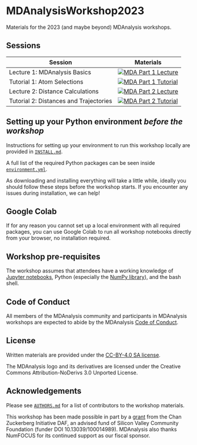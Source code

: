 # MDAnalysisWorkshop2023
Materials for the 2023 (and maybe beyond) MDAnalysis workshops.

## Sessions

| Session                 | Materials |
|-------------------------|-----------|
| Lecture 1: MDAnalysis Basics| [![MDA Part 1 Lecture](https://colab.research.google.com/assets/colab-badge.svg)](https://colab.research.google.com/github/MDAnalysis/MDAnalysisWorkshop2023/blob/main/notebooks/Lecture1_MDAnalysisBasics.ipynb) |
| Tutorial 1: Atom Selections  | [![MDA Part 1 Tutorial](https://colab.research.google.com/assets/colab-badge.svg)](https://colab.research.google.com/github/MDAnalysis/MDAnalysisWorkshop2023/blob/main/notebooks/Tutorial1_System_Manipulation.ipynb) |
| Lecture 2: Distance Calculations | [![MDA Part 2 Lecture](https://colab.research.google.com/assets/colab-badge.svg)](https://colab.research.google.com/github/MDAnalysis/MDAnalysisWorkshop2023/blob/main/notebooks/Lecture2_Distance_calculations.ipynb) |
| Tutorial 2: Distances and Trajectories | [![MDA Part 2 Tutorial](https://colab.research.google.com/assets/colab-badge.svg)](https://colab.research.google.com/github/MDAnalysis/MDAnalysisWorkshop2023/blob/main/notebooks/Tutorial2_Distances_Trajectories.ipynb) |

## Setting up your Python environment *before the workshop*

<!--The workshop will be in a blended learning environment and hands-on. You will need a working installation of MDAnalysis and related packages including data to analyze in order to participate. The full installation may take up to about 1 GB of space (mostly for data, which you can delete after the workshop).--> 

Instructions for setting up your environment to run this workshop locally
are provided in [`INSTALL.md`](INSTALL.md).

A full list of the required Python packages can be seen inside [`environment.yml`](environment.yml).

As downloading and installing everything will take a little while, ideally you should follow these steps before the workshop starts. If you encounter any issues during installation, we can help!

## Google Colab

If for any reason you cannot set up a local environment with all required packages, you can use Google Colab to run all workshop notebooks directly from your browser, no installation required. 

## Workshop pre-requisites

The workshop assumes that attendees have a working knowledge of [Jupyter notebooks][1], Python (especially the [NumPy library][2]), and the bash shell.


## Code of Conduct

All members of the MDAnalysis community and participants in MDAnalysis workshops are expected to abide by the MDAnalysis [Code of Conduct](https://www.mdanalysis.org/pages/conduct/).

## License

Written materials are provided under the [CC-BY-4.0 SA license](LICENSE.md).

The MDAnalysis logo and its derivatives are licensed under the Creative Commons Attribution-NoDerivs 3.0 Unported License.

## Acknowledgements

Please see [`AUTHORS.md`](AUTHORS.md) for a list of contributors to the workshop
materials.

This workshop has been made possible in part by a [grant](https://chanzuckerberg.com/eoss/proposals/mdanalysis-outreach-and-project-manager/) from the Chan Zuckerberg Initiative DAF, an advised fund of Silicon Valley Community Foundation (funder DOI 10.13039/100014989). MDAnalysis also thanks NumFOCUS for its continued support as our fiscal sponsor.

##
[1]: https://jupyter-notebook.readthedocs.io/en/stable/
[2]: https://numpy.org/

